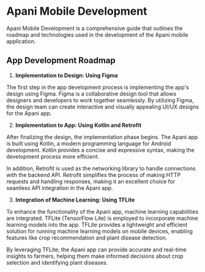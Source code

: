 # Apani Mobile Development
Apani Mobile Development is a comprehensive guide that outlines the roadmap and technologies used in the development of the Apani mobile application.

## App Development Roadmap
1. **Implementation to Design: Using Figma**

The first step in the app development process is implementing the app's design using Figma. Figma is a collaborative design tool that allows designers and developers to work together seamlessly. By utilizing Figma, the design team can create interactive and visually appealing UI/UX designs for the Apani app.

2. **Implementation to App: Using Kotlin and Retrofit**

After finalizing the design, the implementation phase begins. The Apani app is built using Kotlin, a modern programming language for Android development. Kotlin provides a concise and expressive syntax, making the development process more efficient.

In addition, Retrofit is used as the networking library to handle connections with the backend API. Retrofit simplifies the process of making HTTP requests and handling responses, making it an excellent choice for seamless API integration in the Apani app.

3. **Integration of Machine Learning: Using TFLite**

To enhance the functionality of the Apani app, machine learning capabilities are integrated. TFLite (TensorFlow Lite) is employed to incorporate machine learning models into the app. TFLite provides a lightweight and efficient solution for running machine learning models on mobile devices, enabling features like crop recommendation and plant disease detection.

By leveraging TFLite, the Apani app can provide accurate and real-time insights to farmers, helping them make informed decisions about crop selection and identifying plant diseases.